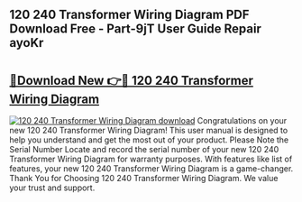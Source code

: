 ## 120 240 Transformer Wiring Diagram PDF Download Free - Part-9jT User Guide Repair ayoKr

# <h2><a href="http://dfkwsbk.blite.top/?on=120+240+Transformer+Wiring+Diagram">🔗Download New 👉🔴 120 240 Transformer Wiring Diagram</a></h2>

[![120 240 Transformer Wiring Diagram download](https://i.imgur.com/lujVjoI.png)](http://dfkwsbk.blite.top/?on=120+240+Transformer+Wiring+Diagram)
Congratulations on your new 120 240 Transformer Wiring Diagram! This user manual is designed to help you understand and get the most out of your product. Please Note the Serial Number Locate and record the serial number of your new 120 240 Transformer Wiring Diagram for warranty purposes. With features like list of features, your new 120 240 Transformer Wiring Diagram is a game-changer. Thank You for Choosing 120 240 Transformer Wiring Diagram. We value your trust and support.
